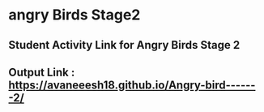 # angry Birds Stage2 
## Student Activity Link for Angry Birds Stage 2
## Output Link : https://avaneeesh18.github.io/Angry-bird-------2/
